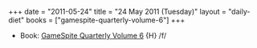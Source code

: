 +++
date = "2011-05-24"
title = "24 May 2011 (Tuesday)"
layout = "daily-diet"
books = ["gamespite-quarterly-volume-6"]
+++


* Book: [GameSpite Quarterly Volume 6](/books/gamespite-quarterly-volume-6) {H} /f/